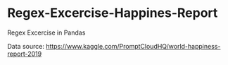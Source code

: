 # Regex-Excercise-Happines-Report
Regex Excercise in Pandas

Data source:
https://www.kaggle.com/PromptCloudHQ/world-happiness-report-2019
